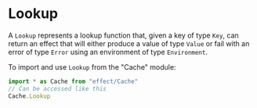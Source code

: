 # Lookup

A `Lookup` represents a lookup function that, given a key of type `Key`, can
return an effect that will either produce a value of type `Value` or fail
with an error of type `Error` using an environment of type `Environment`.

To import and use `Lookup` from the "Cache" module:

```ts
import * as Cache from "effect/Cache"
// Can be accessed like this
Cache.Lookup
```
